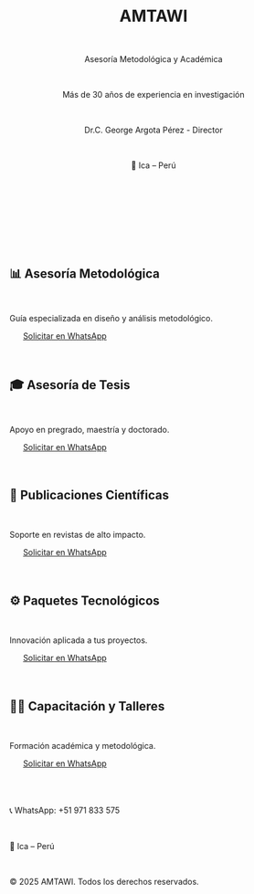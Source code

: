 <!DOCTYPE html>
<html lang="es">
<head>
  <meta charset="UTF-8" />
  <meta name="viewport" content="width=device-width, initial-scale=1.0" />
  <title>AMTAWI - Catálogo Digital</title>
  <script src="https://cdn.tailwindcss.com"></script>
</head>
<body class="bg-gradient-to-br from-blue-600 to-teal-500 text-white font-sans">
  <!-- Portada -->
  <header class="text-center py-10">
    <h1 class="text-4xl font-extrabold">AMTAWI</h1>
    <p class="text-lg mt-2">Asesoría Metodológica y Académica</p>
    <p class="mt-1">Más de 30 años de experiencia en investigación</p>
    <p class="mt-3 font-semibold">Dr.C. George Argota Pérez - Director</p>
    <p class="mt-1">📍 Ica – Perú</p>
  </header>
  <!-- Servicios -->
  <main class="max-w-4xl mx-auto grid gap-6 sm:grid-cols-2 px-6">
    <!-- Servicio -->
    <div class="bg-white text-gray-800 p-6 rounded-2xl shadow-lg hover:scale-105 transition">
      <h2 class="text-xl font-bold mb-2">📊 Asesoría Metodológica</h2>
      <p class="mb-4">Guía especializada en diseño y análisis metodológico.</p>
      <a href="https://wa.me/51971833575?text=Hola,+quiero+información+sobre+asesoría+metodológica"
         class="block text-center bg-blue-600 text-white py-2 rounded-lg hover:bg-blue-700">Solicitar en WhatsApp</a>
    </div>
    <div class="bg-white text-gray-800 p-6 rounded-2xl shadow-lg hover:scale-105 transition">
      <h2 class="text-xl font-bold mb-2">🎓 Asesoría de Tesis</h2>
      <p class="mb-4">Apoyo en pregrado, maestría y doctorado.</p>
      <a href="https://wa.me/51971833575?text=Hola,+quiero+información+sobre+asesoría+de+tesis"
         class="block text-center bg-blue-600 text-white py-2 rounded-lg hover:bg-blue-700">Solicitar en WhatsApp</a>
    </div>
    <div class="bg-white text-gray-800 p-6 rounded-2xl shadow-lg hover:scale-105 transition">
      <h2 class="text-xl font-bold mb-2">📑 Publicaciones Científicas</h2>
      <p class="mb-4">Soporte en revistas de alto impacto.</p>
      <a href="https://wa.me/51971833575?text=Hola,+quiero+información+sobre+publicaciones+científicas"
         class="block text-center bg-blue-600 text-white py-2 rounded-lg hover:bg-blue-700">Solicitar en WhatsApp</a>
    </div>
    <div class="bg-white text-gray-800 p-6 rounded-2xl shadow-lg hover:scale-105 transition">
      <h2 class="text-xl font-bold mb-2">⚙️ Paquetes Tecnológicos</h2>
      <p class="mb-4">Innovación aplicada a tus proyectos.</p>
      <a href="https://wa.me/51971833575?text=Hola,+quiero+información+sobre+paquetes+tecnológicos"
         class="block text-center bg-blue-600 text-white py-2 rounded-lg hover:bg-blue-700">Solicitar en WhatsApp</a>
    </div>
    <div class="bg-white text-gray-800 p-6 rounded-2xl shadow-lg hover:scale-105 transition">
      <h2 class="text-xl font-bold mb-2">🧑‍🏫 Capacitación y Talleres</h2>
      <p class="mb-4">Formación académica y metodológica.</p>
      <a href="https://wa.me/51971833575?text=Hola,+quiero+información+sobre+capacitaciones+y+talleres"
         class="block text-center bg-blue-600 text-white py-2 rounded-lg hover:bg-blue-700">Solicitar en WhatsApp</a>
    </div>
  </main>
  <!-- Footer -->
  <footer class="text-center mt-10 py-6 bg-blue-700">
    <p>📞 WhatsApp: +51 971 833 575</p>
    <p>📍 Ica – Perú</p>
    <p class="text-sm mt-2">© 2025 AMTAWI. Todos los derechos reservados.</p>
  </footer>
</body>
</html>
